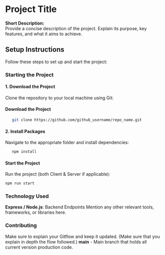 # Project Title

**Short Description:**  
Provide a concise description of the project. Explain its purpose, key features, and what it aims to achieve.


## Setup Instructions

Follow these steps to set up and start the project:

### Starting the Project

#### 1. Download the Project
Clone the repository to your local machine using Git:
#### Download the Project
```sh
   git clone https://github.com/github_username/repo_name.git
   ```
   #### 2. Install Packages
   Navigate to the appropriate folder and install dependencies:
```sh
   npm install
```
#### Start the Project
Run the project (both Client & Server if applicable):

```sh
npm run start
```

### Technology Used
**Express / Node.js**: Backend Endpoints
Mention any other relevant tools, frameworks, or libraries here.

### Contributing
Make sure to explain your Gitflow and keep it updated. (Make sure that you explain in depth the flow followed.)
**main** - Main branch that holds all current version production code.